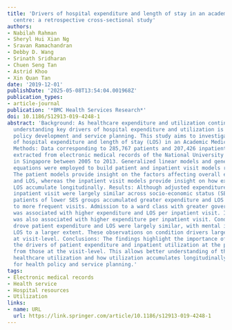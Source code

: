 ```yaml
---
title: 'Drivers of hospital expenditure and length of stay in an academic medical
  centre: a retrospective cross-sectional study'
authors:
- Nabilah Rahman
- Sheryl Hui Xian Ng
- Sravan Ramachandran
- Debby D. Wang
- Srinath Sridharan
- Chuen Seng Tan
- Astrid Khoo
- Xin Quan Tan
date: '2019-12-01'
publishDate: '2025-05-08T13:54:04.001968Z'
publication_types:
- article-journal
publication: '*BMC Health Services Research*'
doi: 10.1186/S12913-019-4248-1
abstract: 'Background: As healthcare expenditure and utilization continue to rise,
  understanding key drivers of hospital expenditure and utilization is crucial in
  policy development and service planning. This study aims to investigate micro drivers
  of hospital expenditure and length of stay (LOS) in an Academic Medical Centre.
  Methods: Data corresponding to 285,767 patients and 207,426 inpatient visits was
  extracted from electronic medical records of the National University of Hospital
  in Singapore between 2005 to 2013. Generalized linear models and generalized estimating
  equations were employed to build patient and inpatient visit models respectively.
  The patient models provide insight on the factors affecting overall expenditure
  and LOS, whereas the inpatient visit models provide insight on how expenditure and
  LOS accumulate longitudinally. Results: Although adjusted expenditure and LOS per
  inpatient visit were largely similar across socio-economic status (SES) groups,
  patients of lower SES groups accumulated greater expenditure and LOS over time due
  to more frequent visits. Admission to a ward class with greater government subsidies
  was associated with higher expenditure and LOS per inpatient visit. Inpatient death
  was also associated with higher expenditure per inpatient visit. Conditions that
  drove patient expenditure and LOS were largely similar, with mental illnesses affecting
  LOS to a larger extent. These observations on condition drivers largely held true
  at visit-level. Conclusions: The findings highlight the importance of distinguishing
  the drivers of patient expenditure and inpatient utilization at the patient-level
  from those at the visit-level. This allows better understanding of the drivers of
  healthcare utilization and how utilization accumulates longitudinally, important
  for health policy and service planning.'
tags:
- Electronic medical records
- Health service
- Hospital resources
- Utilization
links:
- name: URL
  url: https://link.springer.com/article/10.1186/s12913-019-4248-1
---
```

